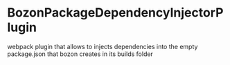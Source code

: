 # BozonPackageDependencyInjectorPlugin
webpack plugin that allows to injects dependencies into the empty package.json that bozon creates in its builds folder
